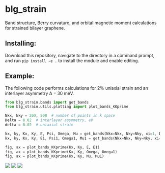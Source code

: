 # blg_strain
Band structure, Berry curvature, and orbital magnetic moment calculations for strained bilayer graphene.

## Installing:
Download this repository, navigate to the directory in a command prompt, and run
`pip install -e .` to install the module and enable editing.

## Example:
The following code performs calculations for 2% uniaxial strain and an interlayer asymmetry Δ = 30 meV.
```python
from blg_strain.bands import get_bands
from blg_strain.utils.plotting import plot_bands_KKprime

Nkx, Nky = 200, 200  # number of points in k space
Delta = 0.02  # interlayer asymmetry, eV
delta = 0.02  # uniaxial strain

kx, ky, Kx, Ky, E, Psi, Omega, Mu = get_bands(Nkx=Nkx, Nky=Nky, xi=1, Delta=Delta, delta=delta)
kx, ky, Kx, Ky, E1, Psi1, Omega1, Mu1 = get_bands(Nkx=Nkx, Nky=Nky, xi=-1, Delta=Delta, delta=delta)

fig, ax = plot_bands_KKprime(Kx, Ky, E, E1)
fig, ax = plot_bands_KKprime(Kx, Ky, Omega, Omega1)
fig, ax = plot_bands_KKprime(Kx, Ky, Mu, Mu1)
```
![](https://github.com/physinet/blg_strain/blob/master/plots/E_Delta20meV_delta2.png)
![](https://github.com/physinet/blg_strain/blob/master/plots/Omega_Delta20meV_delta2.png)
![](https://github.com/physinet/blg_strain/blob/master/plots/Mu_Delta20meV_delta2.png)
